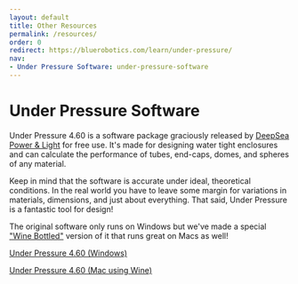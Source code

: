 ```yaml
---
layout: default
title: Other Resources
permalink: /resources/
order: 0
redirect: https://bluerobotics.com/learn/under-pressure/
nav:
- Under Pressure Software: under-pressure-software
---
```


# Under Pressure Software

Under Pressure 4.60 is a software package graciously released by [DeepSea Power & Light](http://www.deepsea.com/) for free use. It's made for designing water tight enclosures and can calculate the performance of tubes, end-caps, domes, and spheres of any material.

Keep in mind that the software is accurate under ideal, theoretical conditions. In the real world you have to leave some margin for variations in materials, dimensions, and just about everything. That said, Under Pressure is a fantastic tool for design!

The original software only runs on Windows but we've made a special ["Wine Bottled"](http://winebottler.kronenberg.org/) version of it that runs great on Macs as well!

[<i class="fa fa-download fa-fw"></i> Under Pressure 4.60 (Windows)](http://www.deepsea.com/services/under-pressure-upwin/)

[<i class="fa fa-download fa-fw"></i> Under Pressure 4.60 (Mac using Wine)](http://www.bluerobotics.com/downloads/Under-Pressure-4.60-Mac.dmg)

